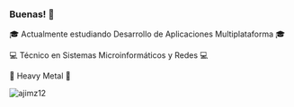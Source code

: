 ### Buenas! 👋
:mortar_board: Actualmente estudiando Desarrollo de Aplicaciones Multiplataforma :mortar_board:

:computer: Técnico en Sistemas Microinformáticos y Redes :computer:

:guitar: Heavy Metal :guitar:


<img src="https://komarev.com/ghpvc/?username=ajimz12&label=Profile%20views&color=0e75b6&style=flat" alt="ajimz12"/>

<!--
**ajimz12/ajimz12** is a ✨ _special_ ✨ repository because its `README.md` (this file) appears on your GitHub profile.

Here are some ideas to get you started:

- 🔭 I’m currently working on ...
- 🌱 I’m currently learning ...
- 👯 I’m looking to collaborate on ...
- 🤔 I’m looking for help with ...
- 💬 Ask me about ...
- 📫 How to reach me: ...
- 😄 Pronouns: ...
- ⚡ Fun fact: ...
-->
